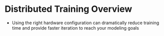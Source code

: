 # Distributed Training Overview

* Using the right hardware configuration can dramatically reduce training time and provide faster iteration to reach your modeling goals